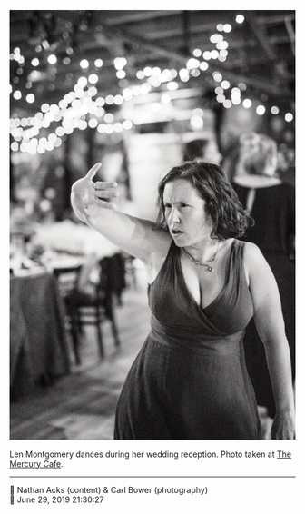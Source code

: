 ![Len Montgomery dances during her wedding reception](assets/f58b31b4a6d6ec24059e1e750af22e75.webp)

Len Montgomery dances during her wedding reception. Photo taken at [The Mercury Cafe](http://mercurycafe.com/).

- - - -

<span aria-hidden="true">👥</span> Nathan Acks (content) & Carl Bower (photography)  
<span aria-hidden="true">📅</span> June 29, 2019 21:30:27
